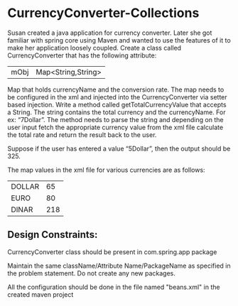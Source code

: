 # CurrencyConverter-Collections

Susan created a  java application for currency converter. Later she got familiar with  spring core using Maven and wanted to use the features of it to make her application loosely coupled. Create a class called CurrencyConverter that has the following attribute:

|  |  |
| ---- | ------------------ |
| mObj | Map<String,String> |


Map that holds currencyName and the conversion rate. The map needs to be configured in the xml and injected into 
the CurrencyConverter via setter based injection. Write a method called getTotalCurrencyValue that accepts a String. 
The string contains the total currency and the currencyName.  For ex: “7Dollar”. The method needs to parse the string 
and depending on the user input fetch the appropriate currency value from the xml file calculate the total rate 
and return the result back to the user.

Suppose if the user has entered a value “5Dollar”,  then the output should be 325.    

The map values in the xml file for various currencies are as follows:

|  |  |
| --- | --- |      
| DOLLAR | 65 | 
| EURO | 80 |
| DINAR | 218 |

## Design Constraints:

CurrencyConverter class should be present in com.spring.app package

Maintain the same className/Attribute Name/PackageName as specified in the problem statement. Do not create any new packages.

All the configuration should be done in the file named "beans.xml" in the created maven project